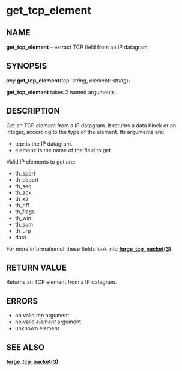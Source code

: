 # get_tcp_element

## NAME

**get_tcp_element** - extract TCP field from an IP datagram

## SYNOPSIS

*any* **get_tcp_element**(tcp: *string*, element: *string*);

**get_tcp_element** takes 2 named arguments.

## DESCRIPTION

Get an TCP element from a IP datagram. It returns a data block or an integer, according to the type of the element. Its arguments are:

- tcp: is the IP datagram.
- element: is the name of the field to get
  
Valid IP elements to get are:

- th_sport
- th_dsport
- th_seq
- th_ack
- th_x2
- th_off
- th_flags
- th_win
- th_sum
- th_urp
- data

For more information of these fields look into **[forge_tcp_packet(3)](forge_tcp_packet.md)**.

## RETURN VALUE

Returns an TCP element from a IP datagram.

## ERRORS

- no valid *tcp* argument
- no valid *element* argument
- unknown element

## SEE ALSO

**[forge_tcp_packet(3)](forge_tcp_packet.md)**
